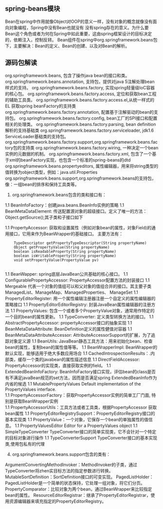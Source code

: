 ## spring-beans模块
Bean在spring中作用就像Object对OOP的意义一样，没有对象的概念就像没有面向对象编程，Spring中没有Bean也就没有
没有spring存在的意义。为什么要Bean这个角色或者为何在Spring中如此重要，这由spring框架设计的目标决定的，依赖注入，控制反转。
Bean组件在spring中org.springframework.beans包下，主要解决：Bean的定义、Bean的创建、以及对Bean的解析。

## 源码包解读
org.springframework.beans, 包含了操作java bean的接口和类。
org.springframework.beans.annotation, 支持包，提供对java 5注解处理bean样式的支持。
org.springframework.beans.factory, 实现spring轻量级IoC容器的核心包。
org.springframework.beans.factory.access, 定位和获取bean工程的辅助工具类。
org.springframework.beans.factory.access.el,从统一样式的EL 获取spring beanFactory的支持类
org.springframework.beans.factory.annotation, 配置基于注解驱动的bean的支持包。
org.springframework.beans.factory.config, bean工厂的SPI接口和配置相关的处理类。
org.springframework.beans.factory.parsing, bean definition解析的支持基础类
org.springframework.beans.factory.serviceloader, jdk1.6 ServiceLoader基础类的支持包。
org.springframework.beans.factory.support,org.springframework.beans.factory包的支持类
org.springframework.beans.factory.wiring, 一种决定一个bean实例的元数据的机制。
org.springframework.beans.factory.xml, 包含了一个基于xml的beanFactory实现，也包含一个标准的spring-beans的dtd
org.springframework.beans.propertyeditors, 属性编辑器，用来将string类型的值转换为object类型，例如：java.util.Properties
org.springframework.beans.support,org.springframework.beans的支持包，像：一组bean的排序和保持工具类等。

1. org.springframework.beans包含的类和接口有：

1.1 BeanInfoFactory：创建java.beans.BeanInfo实例的策略
1.1 BeanMetaDataElement: 传送配置源对象的超级接口。定义了唯一的方法： Object.getSource();其子类和子接口如下

1.1 PropertyAccessor: 获取和设置属性（例如对象bean的属性，对象Field)的通用接口，它用来作为BeanWrapper的基础接口。
主要方法有：
``` Class getPropertyType(String propertyName) 
    TypeDescriptor getPropertyTypeDescriptor(String propertyName) 
    Object getPropertyValue(String propertyName) 
    boolean isReadableProperty(String propertyName) 
    boolean isWritableProperty(String propertyName) 
    void setPropertyValue(PropertyValue pv)
    
```      
1.1 BeanWapper: spring底层JavaBean公共基础的核心接口。
1.1 ConfigurablePropertyAccessor: PropertyAccessor配置方法的封装接口
1.1 Mergeable 代表一个对象的值组可以和父对象的值组合并的接口。其主要子类ManagedList、ManageMap、ManagedProperties、 ManageSet
1.1 PropertyEditorRegister: 用一个属性编辑注册器注册一个自定义的属性编辑器的策略接口
1.1 PropertyEditorEditorRegistry: 封装JavaBean属性编辑器的注册方法
1.1 PropertyValues: 包含一个或者多个PropertyValue对象，通常用作特定的一个目的bean的属性更新。
1.1 TypeConverter: 定义类型转换方法的接口。
1.1 AbstractPropertyAccessor: propertyAccessor接口的抽象实现
1.1 BeanMetaDataAttribute: BeanDefinition定义的属性健值对容器
1.1 BeanMetaDataAttributeAccessor: AttributeAccessorSupport的扩展，为了追踪对象定义源
1.1 BeanUtils: JavaBean静态工具方法：用来初始化bean、检查bean的属性，复制bean的属性值等等。
1.1 BeanWrapperImpl: BeanWrapper的默认实现，能够适用于绝大多数应用场合
1.1 CachedIntrospectionResults：.内部类，缓存一个类的javabean的属性描述信息
1.1 DirectFieldAccessor: PropertyAccessor的实现类，直接获取实例的field。
1.1 ExtendedBeanInfoFactory: BeanInfoFactory接口实现，评估bean的class是否有不满足javaBean规范的set方法，因而是否满足spring ExtendedBeanInfo作为内省的候选
1.1 MutablePropertyValues Default implementation of the PropertyValues interface.  
1.1 PropertyAccessorFactory：获取PropertyAccessor实例的简单工厂门面, 特别是获取BeanWrapper实例   
1.1 PropertyAccessorUtils：工具方法或者工具类，根据PropertyAccessor 获取bean属性
1.1 PropertyEditorRegistrySupport：PropertyEditorRegistry接口的基本实现类
1.1 PropertyValue：一个对象，它保存一个bean的单独属性的值信息。
1.1 PropertyValuesEditor Editor for a PropertyValues object
1.1 SimpleTypeConverter TypeConverter接口的简单实现类，它不会针对一个特定的目标对象进行操作
1.1 TypeConverterSupport TypeConverter接口的基本实现类,使用包私有的代理

4. org.springframework.beans.support包含的类有：

ArgumentConvertingMethodInvoker：MethodInvoker的子类，通过TypeConverter将zhen实目标方法的指定参数进行转换。 
MutableSortDefinition：SortDefinition接口的可变实现。
PagedListHolder<E>：PagedListHolder是一个简单的状态保持，它处理一组对象，将它们分页。 
PropertyComparator：比较对象为两个bean，通过BeanWrapper来比较指定bean的属性。 
ResourceEditorRegistrar：继承了PropertyEditorRegistrar，使用资源编辑器来填充指定的PropertyEditorRegistry。

